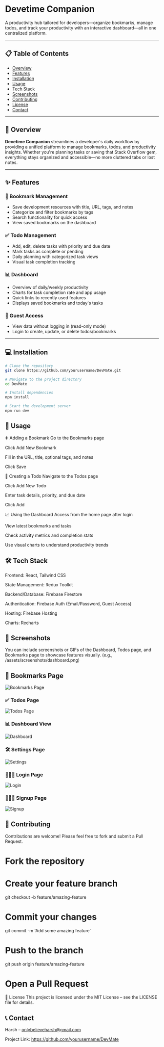 # Devetime Companion

A productivity hub tailored for developers—organize bookmarks, manage todos, and track your productivity with an interactive dashboard—all in one centralized platform.

---

## 📋 Table of Contents

- [Overview](#-overview)  
- [Features](#-features)  
- [Installation](#-installation)  
- [Usage](#-usage)  
- [Tech Stack](#-tech-stack)  
- [Screenshots](#-screenshots)  
- [Contributing](#-contributing)  
- [License](#-license)  
- [Contact](#-contact)  

---

## 🔭 Overview

**Devetime Companion** streamlines a developer's daily workflow by providing a unified platform to manage bookmarks, todos, and productivity insights. Whether you're planning tasks or saving that Stack Overflow gem, everything stays organized and accessible—no more cluttered tabs or lost notes.

---

## ✨ Features

### 🔖 Bookmark Management

- Save development resources with title, URL, tags, and notes  
- Categorize and filter bookmarks by tags  
- Search functionality for quick access  
- View saved bookmarks on the dashboard  

### ✅ Todo Management

- Add, edit, delete tasks with priority and due date  
- Mark tasks as complete or pending  
- Daily planning with categorized task views  
- Visual task completion tracking  

### 📊 Dashboard

- Overview of daily/weekly productivity  
- Charts for task completion rate and app usage  
- Quick links to recently used features  
- Displays saved bookmarks and today's tasks  

### 🧭 Guest Access

- View data without logging in (read-only mode)  
- Login to create, update, or delete todos/bookmarks  

---

## 💻 Installation

```bash
# Clone the repository
git clone https://github.com/yourusername/DevMate.git

# Navigate to the project directory
cd DevMate

# Install dependencies
npm install

# Start the development server
npm run dev
```

## 🚀 Usage
➕ Adding a Bookmark
Go to the Bookmarks page

Click Add New Bookmark

Fill in the URL, title, optional tags, and notes

Click Save

📝 Creating a Todo
Navigate to the Todos page

Click Add New Todo

Enter task details, priority, and due date

Click Add

📈 Using the Dashboard
Access from the home page after login

View latest bookmarks and tasks

Check activity metrics and completion stats

Use visual charts to understand productivity trends

## 🛠️ Tech Stack
Frontend: React, Tailwind CSS

State Management: Redux Toolkit

Backend/Database: Firebase Firestore

Authentication: Firebase Auth (Email/Password, Guest Access)

Hosting: Firebase Hosting

Charts: Recharts

## 📸 Screenshots
You can include screenshots or GIFs of the Dashboard, Todos page, and Bookmarks page to showcase features visually.
(e.g., /assets/screenshots/dashboard.png)

##  🔗 Bookmarks Page 
![Bookmarks Page](public/ScreenShots/Devmate-BookmarkPage.png)

### ✅ Todos Page
![Todos Page](public/ScreenShots/Devmate-TasksPage.png)

### 📊 Dashboard View
![Dashboard](public/ScreenShots/Devmate-Dashboard.png)

### 🛠️ Settings Page 
![Settings](public/ScreenShots/Devmate-SettingsPage.png)

### 👩🏻‍🎤 Login Page
![Login](public/ScreenShots/Devmate-LoginPage.png)

### 👩🏻‍🎤 Signup Page
![Signup](public/ScreenShots/Devmate-SignupPage.png)

## 👥 Contributing
Contributions are welcome! Please feel free to fork and submit a Pull Request.


# Fork the repository
# Create your feature branch
git checkout -b feature/amazing-feature

# Commit your changes
git commit -m 'Add some amazing feature'

# Push to the branch
git push origin feature/amazing-feature

# Open a Pull Request
📄 License
This project is licensed under the MIT License – see the LICENSE file for details.

## 📞 Contact
Harsh – onlybelieveharsh@gmail.com

Project Link: https://github.com/yourusername/DevMate